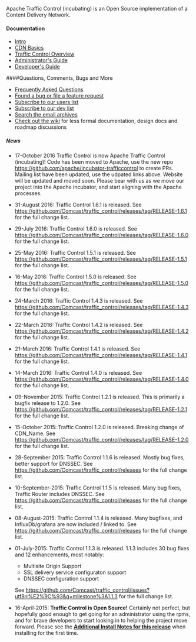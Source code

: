 
Apache Traffic Control (incubating) is an Open Source implementation of a Content Delivery Network.

#### Documentation
* [Intro](http://traffic-control-cdn.net/docs/latest/index.html)
* [CDN Basics](http://traffic-control-cdn.net/docs/latest/basics/index.html)
* [Traffic Control Overview](http://traffic-control-cdn.net/docs/latest/overview/index.html)
* [Administrator's Guide](http://traffic-control-cdn.net/docs/latest/admin/index.html)
* [Developer's Guide](http://traffic-control-cdn.net/docs/latest/development/index.html)

####Questions, Comments, Bugs and More
* [Frequently Asked Questions](http://traffic-control-cdn.net/docs/latest/faq/index.html)
* [Found a bug or file a feature request](https://issues.apache.org/jira/browse/TC/?selectedTab=com.atlassian.jira.jira-projects-plugin:summary-panel)
* [Subscribe to our users list](mailto:users-subscribe@trafficcontrol.incubator.apache.org)
* [Subscribe to our dev list](mailto:dev-subscribe@trafficcontrol.incubator.apache.org)
* [Search the email archives](https://lists.apache.org/list.html?dev@trafficcontrol.apache.org)
* [Check out the wiki](https://github.com/Comcast/traffic_control/wiki) for less formal documentation, design docs and roadmap discussions 

##### News
* 17-October 2016 Traffic Control is now Apache Traffic Control (incubating)!
    Code has been moved to Apache, use the new repo https://github.com/apache/incubator-trafficcontrol to create PRs. 
	Mailing list have been updated, use the udpated links above. Website will be updated and moved soon.
	Please bear with us as we move our project into the Apache incubator, and start aligning with the Apache 
	processes.
* 31-August 2016: Traffic Control 1.6.1 is released.
	See https://github.com/Comcast/traffic_control/releases/tag/RELEASE-1.6.1 for the full change list.
* 29-July 2016: Traffic Control 1.6.0 is released.
	See https://github.com/Comcast/traffic_control/releases/tag/RELEASE-1.6.0 for the full change list.
* 25-May 2016: Traffic Control 1.5.1 is released.
	See https://github.com/Comcast/traffic_control/releases/tag/RELEASE-1.5.1 for the full change list.
* 16-May 2016: Traffic Control 1.5.0 is released.
	See https://github.com/Comcast/traffic_control/releases/tag/RELEASE-1.5.0 for the full change list.
* 24-March 2016: Traffic Control 1.4.3 is released. 
	See https://github.com/Comcast/traffic_control/releases/tag/RELEASE-1.4.3 for the full change list.
* 22-March 2016: Traffic Control 1.4.2 is released. 
	See https://github.com/Comcast/traffic_control/releases/tag/RELEASE-1.4.2 for the full change list.
* 21-March 2016: Traffic Control 1.4.1 is released. 
	See https://github.com/Comcast/traffic_control/releases/tag/RELEASE-1.4.1 for the full change list.
* 14-March 2016: Traffic Control 1.4.0 is released. 
	See https://github.com/Comcast/traffic_control/releases/tag/RELEASE-1.4.0 for the full change list.
* 09-November 2015: Traffic Control 1.2.1 is released. This is primarily a bugfix release to 1.2.0.
	See https://github.com/Comcast/traffic_control/releases/tag/RELEASE-1.2.1 for the full change list.
* 15-October 2015: Traffic Control 1.2.0 is released. Breaking change of CDN_Name.
	See https://github.com/Comcast/traffic_control/releases/tag/RELEASE-1.2.0 for the full change list.
* 28-September 2015: Traffic Control 1.1.6 is released.  Mostly bug fixes, better support for DNSSEC.
	See https://github.com/Comcast/traffic_control/releases for the full change list.
* 10-September-2015: Traffic Control 1.1.5 is released. Many bug fixes, Traffic Router includes DNSSEC.
	See https://github.com/Comcast/traffic_control/releases for the full change list.
* 08-August-2015: Traffic Control 1.1.4 is released. Many bugfixes, and InfluxDb/grafana are now included / linked to.
	See https://github.com/Comcast/traffic_control/releases for the full change list.
* 01-July-2015: Traffic Control 1.1.3 is released. 1.1.3 includes 30 bug fixes and 12 enhancements, most notably:
	* Multisite Origin Support
	* SSL delivery service configuraton support
	* DNSSEC configuration support

	See https://github.com/Comcast/traffic_control/issues?utf8=%E2%9C%93&q=milestone%3A1.1.3 for the full change list.
* 16-April-2015: **Traffic Control is Open Source!**
	Certainly not perfect, but hopefully good enough to get going for an administrator using the rpms, and for brave developers to start looking in to helping the project move forward. Please see the **[Additional Install Notes for this release](http://traffic-control-cdn.net/docs/latest/faq/administration.html#why-is-my-crconfig-json-rejected)** when installing for the first time.

